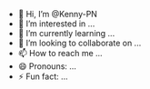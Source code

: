 - 👋 Hi, I’m @Kenny-PN
- 👀 I’m interested in ...
- 🌱 I’m currently learning ...
- 💞️ I’m looking to collaborate on ...
- 📫 How to reach me ...
- 😄 Pronouns: ...
- ⚡ Fun fact: ...

<!---
Kenny-PN/Kenny-PN is a ✨ special ✨ repository because its `README.md` (this file) appears on your GitHub profile.
You can click the Preview link to take a look at your changes.
--->
